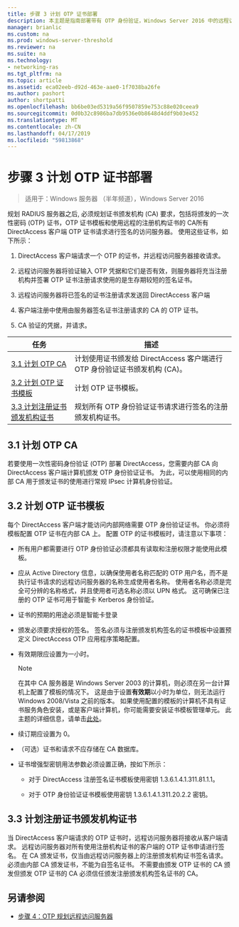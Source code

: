 ```yaml
---
title: 步骤 3 计划 OTP 证书部署
description: 本主题是指南部署带有 OTP 身份验证，Windows Server 2016 中的远程访问的一部分。
manager: brianlic
ms.custom: na
ms.prod: windows-server-threshold
ms.reviewer: na
ms.suite: na
ms.technology:
- networking-ras
ms.tgt_pltfrm: na
ms.topic: article
ms.assetid: eca02eeb-d92d-463e-aae0-1f7038ba26fe
ms.author: pashort
author: shortpatti
ms.openlocfilehash: bb6be03ed5319a56f9507859e753c88e020ceea9
ms.sourcegitcommit: 0d0b32c8986ba7db9536e0b8648d4ddf9b03e452
ms.translationtype: MT
ms.contentlocale: zh-CN
ms.lasthandoff: 04/17/2019
ms.locfileid: "59813868"
---
```

# <a name="step-3-plan-otp-certificate-deployment"></a>步骤 3 计划 OTP 证书部署

>适用于：Windows 服务器 （半年频道），Windows Server 2016

规划 RADIUS 服务器之后, 必须规划证书颁发机构 (CA) 要求，包括将颁发的一次性密码 (OTP) 证书，OTP 证书模板和使用远程的注册机构证书的 CA所有 DirectAccess 客户端 OTP 证书请求进行签名的访问服务器。 使用这些证书，如下所示：  
  
1.  DirectAccess 客户端请求一个 OTP 的证书，并远程访问服务器接收请求。  
  
2.  远程访问服务器将验证输入 OTP 凭据和它们是否有效，则服务器将充当注册机构并签署 OTP 证书注册请求使用的是生存期较短的签名证书。  
  
3.  远程访问服务器将已签名的证书注册请求发送回 DirectAccess 客户端  
  
4.  客户端注册中使用由服务器签名证书注册请求的 CA 的 OTP 证书。  
  
5.  CA 验证的凭据，并请求。  
  
|任务|描述|  
|----|--------|  
|[3.1 计划 OTP CA](#bkmk_3_1_CA)|计划使用证书颁发给 DirectAccess 客户端进行 OTP 身份验证证书颁发机构 (CA)。|  
|[3.2 计划 OTP 证书模板](#bkmk_3_2_OTP_Cert)|计划 OTP 证书模板。|
|[3.3 计划注册证书颁发机构证书](#bkmk_33RACert)|规划所有 OTP 身份验证证书请求进行签名的注册颁发机构证书。|

## <a name="bkmk_3_1_CA"></a>3.1 计划 OTP CA  
若要使用一次性密码身份验证 (OTP) 部署 DirectAccess，您需要内部 CA 向 DirectAccess 客户端计算机颁发 OTP 身份验证证书。 为此，可以使用相同的内部 CA 用于颁发证书的使用进行常规 IPsec 计算机身份验证。  
  
## <a name="bkmk_3_2_OTP_Cert"></a>3.2 计划 OTP 证书模板  
每个 DirectAccess 客户端才能访问内部网络需要 OTP 身份验证证书。 你必须将模板配置 OTP 证书在内部 CA 上。 配置 OTP 的证书模板时，请注意以下事项：  
  
-   所有用户都需要进行 OTP 身份验证必须都具有读取和注册权限才能使用此模板。  
  
-   应从 Active Directory 信息，以确保使用者名称匹配的 OTP 用户名，而不是执行证书请求的远程访问服务器的名称生成使用者名称。 使用者名称必须是完全可分辨的名称格式，并且使用者可选名称必须以 UPN 格式。 这可确保已注册的 OTP 证书可用于智能卡 Kerberos 身份验证。  
  
-   证书的预期的用途必须是智能卡登录  
  
-   颁发必须要求授权的签名。 签名必须与注册颁发机构签名的证书模板中设置预定义 DirectAccess OTP 应用程序策略配置。  
  
-   有效期限应设置为一小时。  
  
    > [!NOTE]  
    > 在其中 CA 服务器是 Windows Server 2003 的计算机，则必须在另一台计算机上配置了模板的情况下。 这是由于设置**有效期**以小时为单位，则无法运行 Windows 2008/Vista 之前的版本。 如果使用配置的模板的计算机不具有证书服务角色安装，或是客户端计算机，你可能需要安装证书模板管理单元。 此主题的详细信息，请单击[此处](https://technet.microsoft.com/library/cc732445.aspx)。  
  
-   续订期应设置为 0。  
  
-   （可选）证书和请求不应存储在 CA 数据库。  
  
-   证书增强型密钥用法参数必须设置正确，按如下所示：  
  
    -   对于 DirectAccess 注册签名证书模板使用密钥 1.3.6.1.4.1.311.81.1.1。  
  
    -   对于 OTP 身份验证证书模板使用密钥 1.3.6.1.4.1.311.20.2.2 密钥。  
  
## <a name="bkmk_33RACert"></a>3.3 计划注册证书颁发机构证书  
当 DirectAccess 客户端请求的 OTP 证书时，远程访问服务器将接收从客户端请求。 远程访问服务器对所有使用注册机构证书的客户端的 OTP 证书申请进行签名。 在 CA 颁发证书，仅当由远程访问服务器上的注册颁发机构证书签名请求。 必须由内部 CA 颁发证书，不能为自签名证书。 不需要由颁发 OTP 证书的 CA 颁发但颁发 OTP 证书的 CA 必须信任颁发注册颁发机构签名证书的 CA。  
  
## <a name="BKMK_Links"></a>另请参阅  
  
-   [步骤 4：OTP 规划远程访问服务器](Step-4-Plan-for-OTP-on-the-Remote-Access-Server.md)  
  


